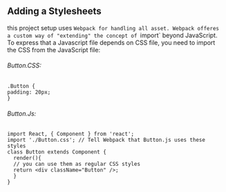 ## Adding a Stylesheets

this project setup uses `Webpack for handling all asset. Webpack offeres a custom way of "extending" the concept of `import` beyond JavaScript. To express that a Javascript file depends on CSS file, you need to import the CSS from the JavaScript file:

###### Button.CSS:
``` 
.Button {
padding: 20px;
}
```

###### Button.Js:
```
import React, { Component } from 'react';
import './Button.css'; // Tell Webpack that Button.js uses these styles
class Button extends Component {
  render(){
  // you can use them as regular CSS styles
  return <div className="Button" />;
  }
}
```


